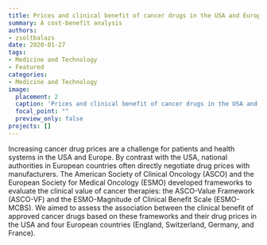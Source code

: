 ```yaml
---
title: Prices and clinical benefit of cancer drugs in the USA and Europe
summary: A cost-benefit analysis
authors: 
- zsoltbalazs
date: 2020-01-27
tags: 
- Medicine and Technology
- Featured
categories:
- Medicine and Technology
image:
  placement: 2
  caption: 'Prices and clinical benefit of cancer drugs in the USA and Europe: a cost–benefit analysis.'
  focal_point: ""
  preview_only: false
projects: []
---
```


Increasing cancer drug prices are a challenge for patients and health systems in the USA and Europe. By contrast with the USA, national authorities in European countries often directly negotiate drug prices with manufacturers. The American Society of Clinical Oncology (ASCO) and the European Society for Medical Oncology (ESMO) developed frameworks to evaluate the clinical value of cancer therapies: the ASCO-Value Framework (ASCO-VF) and the ESMO-Magnitude of Clinical Benefit Scale (ESMO-MCBS). We aimed to assess the association between the clinical benefit of approved cancer drugs based on these frameworks and their drug prices in the USA and four European countries (England, Switzerland, Germany, and France).

